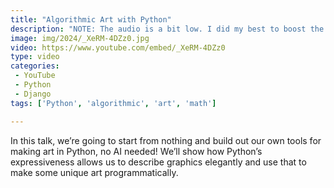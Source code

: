 ```yaml
---
title: "Algorithmic Art with Python"
description: "NOTE: The audio is a bit low. I did my best to boost the volume. Sorry for not dialing this in better during recording"
image: img/2024/_XeRM-4DZz0.jpg
video: https://www.youtube.com/embed/_XeRM-4DZz0
type: video
categories:
 - YouTube
 - Python
 - Django
tags: ['Python', 'algorithmic', 'art', 'math']

---
```


In this talk, we’re going to start from nothing and build out our own tools for making art in Python, no AI needed! We’ll show how Python’s expressiveness allows us to describe graphics elegantly and use that to make some unique art programmatically.
